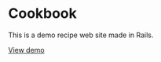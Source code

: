 # Cookbook

This is a demo recipe web site made in Rails.

[View demo](https://evgenii-cookbook.herokuapp.com/)
